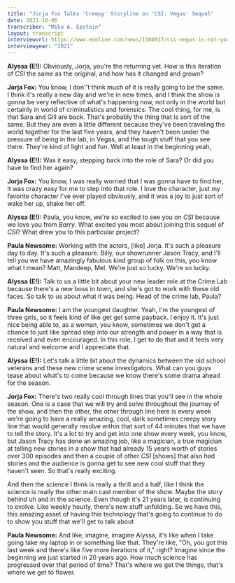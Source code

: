 ```yaml
---
title: "Jorja Fox Talks 'Creepy' Storyline on 'CSI: Vegas' Sequel"
date: 2021-10-06
transcriber: "Mika A. Epstein"
layout: transcript
interviewurl: https://www.eonline.com/news/1304917/csi-vegas-is-not-your-parents-csi-see-what-the-stars-have-to-say-about-the-sequel-series
interviewyear: "2021"
---
```


**Alyssa (E!):** Obviously, Jorja, you're the returning vet. How is this iteration of _CSI_ the same as the original, and how has it changed and grown?

**Jorja Fox:** You know, I don''t think much of it is really going to be the same. I think it's really a new day and we're in new times, and I think the show is gonna be very reflective of what's happening now, not only in the world but certainly in world of criminalistics and forensics. The cool thing, for me, is that Sara and Gill are back. That's probably the thing that is sort of the same. But they are even a little different because they've been traveling the world together for the last five years, and they haven't been under the pressure of being in the lab, in Vegas, and the tough stuff that you see there. They're kind of light and fun. Well at least in the beginning yeah,

**Alyssa (E!):** Was it easy, stepping back into the role of Sara? Or did you have to find her again?

**Jorja Fox:** You know, I was really worried that I was gonna have to find her, it was crazy easy for me to step into that role. I love the character, just my favorite character I've ever played obviously, and it was a joy to just sort of wake her up, shake her off.

**Alyssa (E!):** Paula, you know, we're so excited to see you on _CSI_ because we love you from _Barry_. What excited you most about joining this sequel of _CSI_? What drew you to this particular project?

**Paula Newsome:** Working with the actors, [like] Jorja. It's such a
pleasure day to day. It's such a pleasure. Billy, our showrunner Jason Tracy, and I'll tell you we have amazingly fabulous kind group of folk on this, you know what I mean? Matt, Mandeep, Mel. We're just so lucky. We're so lucky.

**Alyssa (E!):** Talk to us a little bit about your new leader role at the Crime
Lab because there's a new boss in town, and she's got to work with these old faces. So talk to us about what it was being. Head of the crime lab, Paula?

**Paula Newsome:** I am the youngest daughter. Yeah, I'm the youngest of three girls, so it feels kind of like get get some payback. I enjoy it. It's just nice being able to, as a woman, you know, sometimes we don't get a chance to just like spread step into our strength and power in a way that is received and even
encouraged. In this role, I get to do that and it feels very natural and welcome and I appreciate that.

**Alyssa (E!):** Let's talk a little bit about the dynamics between the old school veterans and these new crime scene investigators. What can you guys tease
about what's to come because we know there's some drama ahead for the season.

**Jorja Fox:** There's two really cool through lines that you'll see in the whole season. One is a case that we will try and solve throughout the journey of the show, and then the other, the other through line here is every week we're going to have a really amazing, cool, dark sometimes creepy story line that would generally resolve within that sort of 44 minutes that we have to tell the story. It's a lot to try and get into one show every week, you know, but Jason Tracy has done an amazing job, like a magician, a true magician at telling new stories in a show that had already 15 years worth of stories over 300 episodes and then a couple of other _CSI_ [shows] that also had stories and the audience is gonna get to see new cool stuff that they haven't seen. So that's really exciting.

And then the science I think is really a thrill and a half, like I think the science is really the other main cast member of the show. Maybe the story
behind uh and in the science. Even though it's 21 years later, is continuing to evolve. Like weekly hourly, there's new stuff unfolding. So we have this, this amazing asset of having this technology that's going to continue to do to show you stuff that we'll get to talk about

**Paula Newsome:** And like, imagine, imagine Alyssa, it's like when I take going take my laptop in or something like that. They're like, "Oh, you got this last week and there's like five more iterations of it," right? Imagine since the beginning we just started in 20 years ago. How much science has progressed over that period of time? That's where we get the things, that's where we get to flower.
